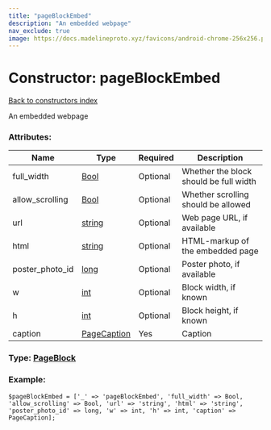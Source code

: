 ```yaml
---
title: "pageBlockEmbed"
description: "An embedded webpage"
nav_exclude: true
image: https://docs.madelineproto.xyz/favicons/android-chrome-256x256.png
---
```

# Constructor: pageBlockEmbed  
[Back to constructors index](/API_docs/constructors/index.html)



An embedded webpage

### Attributes:

| Name     |    Type       | Required | Description |
|----------|---------------|----------|-------------|
|full\_width|[Bool](/API_docs/types/Bool.html) | Optional|Whether the block should be full width|
|allow\_scrolling|[Bool](/API_docs/types/Bool.html) | Optional|Whether scrolling should be allowed|
|url|[string](/API_docs/types/string.html) | Optional|Web page URL, if available|
|html|[string](/API_docs/types/string.html) | Optional|HTML-markup of the embedded page|
|poster\_photo\_id|[long](/API_docs/types/long.html) | Optional|Poster photo, if available|
|w|[int](/API_docs/types/int.html) | Optional|Block width, if known|
|h|[int](/API_docs/types/int.html) | Optional|Block height, if known|
|caption|[PageCaption](/API_docs/types/PageCaption.html) | Yes|Caption|



### Type: [PageBlock](/API_docs/types/PageBlock.html)


### Example:

```
$pageBlockEmbed = ['_' => 'pageBlockEmbed', 'full_width' => Bool, 'allow_scrolling' => Bool, 'url' => 'string', 'html' => 'string', 'poster_photo_id' => long, 'w' => int, 'h' => int, 'caption' => PageCaption];
```  
